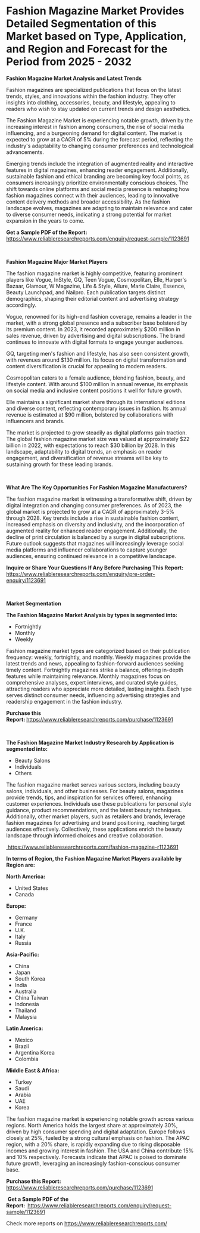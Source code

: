 <p><h1>Fashion Magazine Market Provides Detailed Segmentation of this Market based on Type, Application, and Region and Forecast for the Period from 2025 - 2032</h1></p><p><strong>Fashion Magazine Market Analysis and Latest Trends</strong></p>
<p><p>Fashion magazines are specialized publications that focus on the latest trends, styles, and innovations within the fashion industry. They offer insights into clothing, accessories, beauty, and lifestyle, appealing to readers who wish to stay updated on current trends and design aesthetics. </p><p>The Fashion Magazine Market is experiencing notable growth, driven by the increasing interest in fashion among consumers, the rise of social media influencing, and a burgeoning demand for digital content. The market is expected to grow at a CAGR of 5% during the forecast period, reflecting the industry's adaptability to changing consumer preferences and technological advancements.</p><p>Emerging trends include the integration of augmented reality and interactive features in digital magazines, enhancing reader engagement. Additionally, sustainable fashion and ethical branding are becoming key focal points, as consumers increasingly prioritize environmentally conscious choices. The shift towards online platforms and social media presence is reshaping how fashion magazines connect with their audiences, leading to innovative content delivery methods and broader accessibility. As the fashion landscape evolves, magazines are adapting to maintain relevance and cater to diverse consumer needs, indicating a strong potential for market expansion in the years to come.</p></p>
<p><strong>Get a Sample PDF of the Report:&nbsp;</strong> <a href="https://www.reliableresearchreports.com/enquiry/request-sample/1123691?utm_campaign=2283&utm_medium=2&utm_source=Github&utm_content=ia&utm_term=05042025&utm_id=fashion-magazine">https://www.reliableresearchreports.com/enquiry/request-sample/1123691</a></p>
<p>&nbsp;</p>
<p><strong>Fashion Magazine Major Market Players</strong></p>
<p><p>The fashion magazine market is highly competitive, featuring prominent players like Vogue, InStyle, GQ, Teen Vogue, Cosmopolitan, Elle, Harper's Bazaar, Glamour, W Magazine, Life & Style, Allure, Marie Claire, Essence, Beauty Launchpad, and Nailpro. Each publication targets distinct demographics, shaping their editorial content and advertising strategy accordingly.</p><p>Vogue, renowned for its high-end fashion coverage, remains a leader in the market, with a strong global presence and a subscriber base bolstered by its premium content. In 2023, it recorded approximately $200 million in sales revenue, driven by advertising and digital subscriptions. The brand continues to innovate with digital formats to engage younger audiences.</p><p>GQ, targeting men's fashion and lifestyle, has also seen consistent growth, with revenues around $130 million. Its focus on digital transformation and content diversification is crucial for appealing to modern readers. </p><p>Cosmopolitan caters to a female audience, blending fashion, beauty, and lifestyle content. With around $100 million in annual revenue, its emphasis on social media and inclusive content positions it well for future growth.</p><p>Elle maintains a significant market share through its international editions and diverse content, reflecting contemporary issues in fashion. Its annual revenue is estimated at $90 million, bolstered by collaborations with influencers and brands.</p><p>The market is projected to grow steadily as digital platforms gain traction. The global fashion magazine market size was valued at approximately $22 billion in 2022, with expectations to reach $30 billion by 2028. In this landscape, adaptability to digital trends, an emphasis on reader engagement, and diversification of revenue streams will be key to sustaining growth for these leading brands.</p></p>
<p>&nbsp;</p>
<p><strong>What Are The Key Opportunities For Fashion Magazine Manufacturers?</strong></p>
<p><p>The fashion magazine market is witnessing a transformative shift, driven by digital integration and changing consumer preferences. As of 2023, the global market is projected to grow at a CAGR of approximately 3-5% through 2028. Key trends include a rise in sustainable fashion content, increased emphasis on diversity and inclusivity, and the incorporation of augmented reality for enhanced reader engagement. Additionally, the decline of print circulation is balanced by a surge in digital subscriptions. Future outlook suggests that magazines will increasingly leverage social media platforms and influencer collaborations to capture younger audiences, ensuring continued relevance in a competitive landscape.</p></p>
<p><strong>Inquire or Share Your Questions If Any Before Purchasing This Report:</strong> <a href="https://www.reliableresearchreports.com/enquiry/pre-order-enquiry/1123691?utm_campaign=2283&utm_medium=2&utm_source=Github&utm_content=ia&utm_term=05042025&utm_id=fashion-magazine">https://www.reliableresearchreports.com/enquiry/pre-order-enquiry/1123691</a></p>
<p>&nbsp;</p>
<p><strong>Market Segmentation</strong></p>
<p><strong>The Fashion Magazine Market Analysis by types is segmented into:</strong></p>
<p><ul><li>Fortnightly</li><li>Monthly</li><li>Weekly</li></ul></p>
<p><p>Fashion magazine market types are categorized based on their publication frequency: weekly, fortnightly, and monthly. Weekly magazines provide the latest trends and news, appealing to fashion-forward audiences seeking timely content. Fortnightly magazines strike a balance, offering in-depth features while maintaining relevance. Monthly magazines focus on comprehensive analyses, expert interviews, and curated style guides, attracting readers who appreciate more detailed, lasting insights. Each type serves distinct consumer needs, influencing advertising strategies and readership engagement in the fashion industry.</p></p>
<p><strong>Purchase this Report:&nbsp;</strong><a href="https://www.reliableresearchreports.com/purchase/1123691?utm_campaign=2283&utm_medium=2&utm_source=Github&utm_content=ia&utm_term=05042025&utm_id=fashion-magazine">https://www.reliableresearchreports.com/purchase/1123691</a></p>
<p>&nbsp;</p>
<p><strong>The Fashion Magazine Market Industry Research by Application is segmented into:</strong></p>
<p><ul><li>Beauty Salons</li><li>Individuals</li><li>Others</li></ul></p>
<p><p>The fashion magazine market serves various sectors, including beauty salons, individuals, and other businesses. For beauty salons, magazines provide trends, tips, and inspiration for services offered, enhancing customer experiences. Individuals use these publications for personal style guidance, product recommendations, and the latest beauty techniques. Additionally, other market players, such as retailers and brands, leverage fashion magazines for advertising and brand positioning, reaching target audiences effectively. Collectively, these applications enrich the beauty landscape through informed choices and creative collaboration.</p></p>
<p><a href="https://www.reliableresearchreports.com/fashion-magazine-r1123691?utm_campaign=2283&utm_medium=2&utm_source=Github&utm_content=ia&utm_term=05042025&utm_id=fashion-magazine">&nbsp;https://www.reliableresearchreports.com/fashion-magazine-r1123691</a></p>
<p><strong>In terms of Region, the Fashion Magazine Market Players available by Region are:</strong></p>
<p>
    <p> <strong> North America: </strong>
        <ul>
            <li>United States</li>
            <li>Canada</li>
        </ul>
        </p> 
    <p> <strong> Europe: </strong>
        <ul>
            <li>Germany</li>
            <li>France</li>
            <li>U.K.</li>
            <li>Italy</li>
            <li>Russia</li>
        </ul>
        </p> 
    <p> <strong> Asia-Pacific: </strong>
        <ul>
            <li>China</li>
            <li>Japan</li>
            <li>South Korea</li>
            <li>India</li>
            <li>Australia</li>
            <li>China Taiwan</li>
            <li>Indonesia</li>
            <li>Thailand</li>
            <li>Malaysia</li>
        </ul>
        </p> 
    <p> <strong> Latin America: </strong>
        <ul>
            <li>Mexico</li>
            <li>Brazil</li>
            <li>Argentina Korea</li>
            <li>Colombia</li>
        </ul>
        </p> 
    <p> <strong> Middle East & Africa: </strong>
        <ul>
            <li>Turkey</li>
            <li>Saudi</li>
            <li>Arabia</li>
            <li>UAE</li>
            <li>Korea</li>
        </ul>
    </p>
    </p>
<p><p>The fashion magazine market is experiencing notable growth across various regions. North America holds the largest share at approximately 30%, driven by high consumer spending and digital adaptation. Europe follows closely at 25%, fueled by a strong cultural emphasis on fashion. The APAC region, with a 20% share, is rapidly expanding due to rising disposable incomes and growing interest in fashion. The USA and China contribute 15% and 10% respectively. Forecasts indicate that APAC is poised to dominate future growth, leveraging an increasingly fashion-conscious consumer base.</p></p>
<p><strong>Purchase this Report: </strong><a href="https://www.reliableresearchreports.com/purchase/1123691?utm_campaign=2283&utm_medium=2&utm_source=Github&utm_content=ia&utm_term=05042025&utm_id=fashion-magazine">https://www.reliableresearchreports.com/purchase/1123691</a></p>
<p>&nbsp;<strong>Get a Sample PDF of the Report:&nbsp;&nbsp;</strong><a href="https://www.reliableresearchreports.com/enquiry/request-sample/1123691?utm_campaign=2283&utm_medium=2&utm_source=Github&utm_content=ia&utm_term=05042025&utm_id=fashion-magazine">https://www.reliableresearchreports.com/enquiry/request-sample/1123691</a></p>
<p><strong></strong></p>
<p>Check more reports on <a href="https://www.reliableresearchreports.com/?utm_campaign=2283&utm_medium=2&utm_source=Github&utm_content=ia&utm_term=05042025&utm_id=fashion-magazine">https://www.reliableresearchreports.com/</a></p>